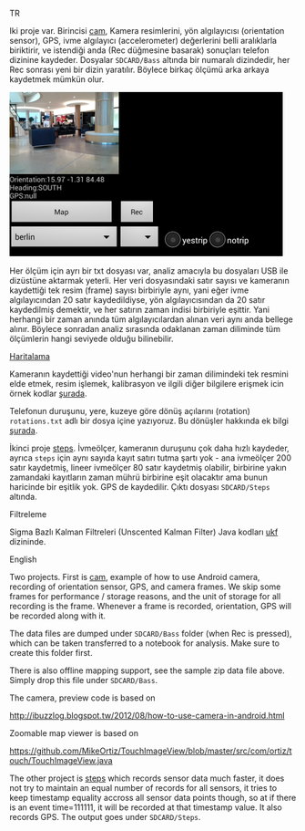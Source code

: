 TR

Iki proje var. Birincisi [cam](cam), Kamera resimlerini, yön
algılayıcısı (orientation sensor), GPS, ivme algılayıcı
(accelerometer) değerlerini belli aralıklarla biriktirir, ve istendiği
anda (Rec düğmesine basarak) sonuçları telefon dizinine
kaydeder. Dosyalar `SDCARD/Bass` altında bir numaralı dizindedir, her
Rec sonrası yeni bir dizin yaratılır. Böylece birkaç ölçümü arka
arkaya kaydetmek mümkün olur.

![](bass.png)

Her ölçüm için ayrı bir txt dosyası var, analiz amacıyla bu dosyaları
USB ile dizüstüne aktarmak yeterli. Her veri dosyasındaki satır sayısı
ve kameranın kaydettiği tek resim (frame) sayısı birbiriyle aynı, yani
eğer ivme algılayıcından 20 satır kaydedildiyse, yön algılayıcısından
da 20 satır kaydedilmiş demektir, ve her satırın zaman indisi
birbiriyle eşittir.  Yani herhangi bir zaman anında tüm
algılayıcılardan alınan veri aynı anda bellege alınır. Böylece
sonradan analiz sırasında odaklanan zaman diliminde tüm ölçümlerin
hangi seviyede olduğu bilinebilir.

[Haritalama](scripts/map.md)

Kameranın kaydettiği video'nun herhangi bir zaman dilimindeki tek
resmini elde etmek, resim işlemek, kalibrasyon ve ilgili diğer
bilgilere erişmek icin örnek kodlar [şurada](scripts/data.md).

Telefonun duruşunu, yere, kuzeye göre dönüş açılarını (rotation)
`rotations.txt` adlı bir dosya içine yazıyoruz. Bu dönüşler hakkında ek
bilgi [şurada](scripts/rotations.md).

İkinci proje [steps](steps). İvmeölçer, kameranın duruşunu çok daha
hızlı kaydeder, ayrıca `steps` için aynı sayıda kayıt satırı tutma
şartı yok - ana ivmeölçer 200 satır kaydetmiş, lineer ivmeölçer 80
satır kaydetmiş olabilir, birbirine yakın zamandaki kayıtların zaman
mührü birbirine eşit olacaktır ama bunun haricinde bir eşitlik
yok. GPS de kaydedilir. Çıktı dosyası `SDCARD/Steps` altında.

Filtreleme

Sigma Bazlı Kalman Filtreleri (Unscented Kalman Filter) Java kodları
[ukf](ukf) dizininde.

English

Two projects. First is [cam](cam), example of how to use Android
camera, recording of orientation sensor, GPS, and camera frames. We
skip some frames for performance / storage reasons, and the unit of
storage for all recording is the frame. Whenever a frame is recorded,
orientation, GPS will be recorded along with it.

The data files are dumped under `SDCARD/Bass` folder (when Rec is
pressed), which can be taken transferred to a notebook for
analysis. Make sure to create this folder first.

There is also offline mapping support, see the sample zip data file
above. Simply drop this file under `SDCARD/Bass`.

The camera, preview code is based on

http://ibuzzlog.blogspot.tw/2012/08/how-to-use-camera-in-android.html

Zoomable map viewer is based on

https://github.com/MikeOrtiz/TouchImageView/blob/master/src/com/ortiz/touch/TouchImageView.java

The other project is [steps](steps) which records sensor data much
faster, it does not try to maintain an equal number of records for all
sensors, it tries to keep timestamp equality accross all sensor data
points though, so at if there is an event time=111111, it will be
recorded at that timestamp value. It also records GPS. The output goes
under `SDCARD/Steps`.



